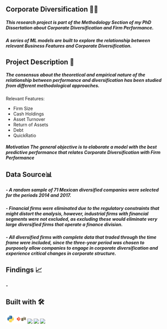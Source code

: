 ## Corporate Diversification 🧑‍🎓
##### This research project is part of the Methodology Section of my PhD Dissertation about Corporate Diversification and Firm Performance.
##### A series of ML models are built to explore the relationship between relevant Business Features and Corporate Diversification.

## Project Description 📑
##### The consensus about the theoretical and empirical nature of the relationship between performance and diversification has been studied from different methodological approaches. 
Relevant Features:                                                                                                                                               
  - Firm Size                                                                                                                                                     
  - Cash Holdings                                                                                                                                                 
  - Asset Turnover
  - Return of Assets
  - Debt
  - QuickRatio
##### Motivation                                                                                                                                                     The general objective is to elaborate a model with the best predictive performance that relates Corporate Diversification with Firm Performance 

## Data Source📊
##### - A random sample of 71 Mexican diversified companies were selected for the periods 2014 and 2017.  
##### - Financial firms were eliminated due to the regulatory constraints that might distort the analysis, however, industrial firms with financial segments were not excluded, as excluding these would eliminate very large diversified firms that operate a finance division. 
##### - All diversified firms with complete data that traded through the time frame were included, since the three-year period was chosen to purposely allow companies to engage in corporate diversification and experience critical changes in corporate structure.

## Findings 📈
##### - 

## Built with 🛠️
<code><img height="30" src="https://raw.githubusercontent.com/github/explore/80688e429a7d4ef2fca1e82350fe8e3517d3494d/topics/python/python.png"></code>
<code><img height="30" src="https://raw.githubusercontent.com/github/explore/80688e429a7d4ef2fca1e82350fe8e3517d3494d/topics/git/git.png"></code>
<code><img height="30" src="https://raw.githubusercontent.com/numpy/numpy/7e7f4adab814b223f7f917369a72757cd28b10cb/branding/icons/numpylogo.svg"></code>
<code><img height="30" src="https://raw.githubusercontent.com/pandas-dev/pandas/761bceb77d44aa63b71dda43ca46e8fd4b9d7422/web/pandas/static/img/pandas.svg"></code>
<code><img height="30" src="https://matplotlib.org/_static/logo2.svg"></code>
</code>

